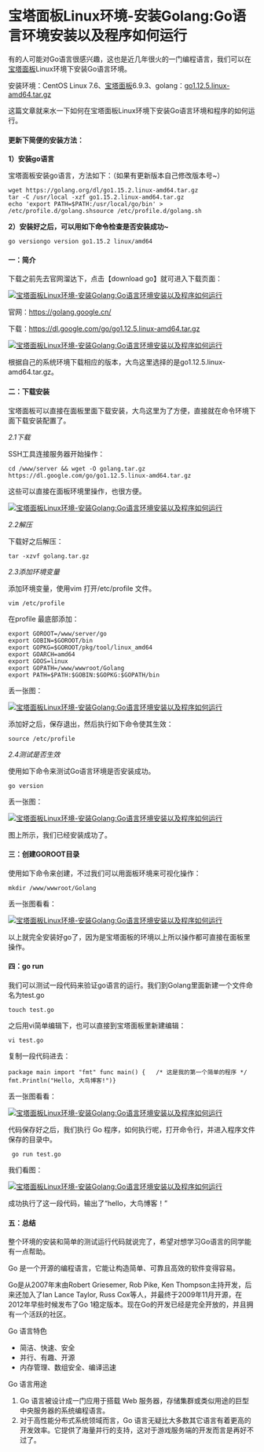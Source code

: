 # 宝塔面板Linux环境-安装Golang:Go语言环境安装以及程序如何运行



有的人可能对Go语言很感兴趣，这也是近几年很火的一门编程语言，我们可以在[宝塔面板](https://www.daniao.org/tag/宝塔面板/)Linux环境下安装Go语言环境。

安装环境：CentOS Linux 7.6、[宝塔面板](https://www.daniao.org/tag/宝塔面板/)6.9.3、golang：[go1.12.5.linux-amd64.tar.gz](https://dl.google.com/go/go1.12.5.linux-amd64.tar.gz)

这篇文章就来水一下如何在宝塔面板Linux环境下安装Go语言环境和程序的如何运行。

#### 更新下简便的安装方法：

**1）安装go语言**

宝塔面板安装go语言，方法如下：（如果有更新版本自己修改版本号~）

```
wget https://golang.org/dl/go1.15.2.linux-amd64.tar.gz
tar -C /usr/local -xzf go1.15.2.linux-amd64.tar.gz
echo 'export PATH=$PATH:/usr/local/go/bin' > /etc/profile.d/golang.shsource /etc/profile.d/golang.sh
```

**2）安装好之后，可以用如下命令检查是否安装成功~**

```
go versiongo version go1.15.2 linux/amd64
```

#### 一：简介

下载之前先去官网溜达下，点击【download go】就可进入下载页面：

[![宝塔面板Linux环境-安装Golang:Go语言环境安装以及程序如何运行](https://www.daniao.org/wp-content/uploads/2019/05/golang-1-min.png)](https://www.daniao.org/wp-content/uploads/2019/05/golang-1-min.png)

官网：https://golang.google.cn/

下载：https://dl.google.com/go/go1.12.5.linux-amd64.tar.gz

[![宝塔面板Linux环境-安装Golang:Go语言环境安装以及程序如何运行](https://www.daniao.org/wp-content/uploads/2019/05/golang-2-min.png)](https://www.daniao.org/wp-content/uploads/2019/05/golang-2-min.png)

根据自己的系统环境下载相应的版本，大鸟这里选择的是go1.12.5.linux-amd64.tar.gz。

#### 二：下载安装

宝塔面板可以直接在面板里面下载安装，大鸟这里为了方便，直接就在命令环境下面下载安装配置了。

*2.1下载*

SSH工具连接服务器开始操作：

```
cd /www/server && wget -O golang.tar.gz https://dl.google.com/go/go1.12.5.linux-amd64.tar.gz
```

这些可以直接在面板环境里操作，也很方便。

[![宝塔面板Linux环境-安装Golang:Go语言环境安装以及程序如何运行](https://www.daniao.org/wp-content/uploads/2019/05/golang-3-min.png)](https://www.daniao.org/wp-content/uploads/2019/05/golang-3-min.png)

*2.2解压*

下载好之后解压：

```
tar -xzvf golang.tar.gz
```

*2.3添加环境变量*

添加环境变量，使用vim 打开/etc/profile 文件。

```
vim /etc/profile
```

在profile 最底部添加：

```
export GOROOT=/www/server/go
export GOBIN=$GOROOT/bin
export GOPKG=$GOROOT/pkg/tool/linux_amd64
export GOARCH=amd64
export GOOS=linux
export GOPATH=/www/wwwroot/Golang
export PATH=$PATH:$GOBIN:$GOPKG:$GOPATH/bin
```

丢一张图：

[![宝塔面板Linux环境-安装Golang:Go语言环境安装以及程序如何运行](https://www.daniao.org/wp-content/uploads/2019/05/golang-4-min.png)](https://www.daniao.org/wp-content/uploads/2019/05/golang-4-min.png)

添加好之后，保存退出，然后执行如下命令使其生效：

```
source /etc/profile
```

*2.4测试是否生效*

使用如下命令来测试Go语言环境是否安装成功。

```
go version
```

丢一张图：

[![宝塔面板Linux环境-安装Golang:Go语言环境安装以及程序如何运行](https://www.daniao.org/wp-content/uploads/2019/05/golang-5-min.png)](https://www.daniao.org/wp-content/uploads/2019/05/golang-5-min.png)

图上所示，我们已经安装成功了。

#### 三：创建GOROOT目录

使用如下命令来创建，不过我们可以用面板环境来可视化操作：

```
mkdir /www/wwwroot/Golang
```

丢一张图看看：

[![宝塔面板Linux环境-安装Golang:Go语言环境安装以及程序如何运行](https://www.daniao.org/wp-content/uploads/2019/05/golang-6-min.png)](https://www.daniao.org/wp-content/uploads/2019/05/golang-6-min.png)

以上就完全安装好go了，因为是宝塔面板的环境以上所以操作都可直接在面板里操作。

#### 四：go run

我们可以测试一段代码来验证go语言的运行。我们到Golang里面新建一个文件命名为test.go

```
touch test.go
```

之后用vi简单编辑下，也可以直接到宝塔面板里新建编辑：

```
vi test.go
```

复制一段代码进去：

```
package main import "fmt" func main() {   /* 这是我的第一个简单的程序 */   fmt.Println("Hello, 大鸟博客!")}
```

丢一张图看看：

[![宝塔面板Linux环境-安装Golang:Go语言环境安装以及程序如何运行](https://www.daniao.org/wp-content/uploads/2019/05/golang-7-min.png)](https://www.daniao.org/wp-content/uploads/2019/05/golang-7-min.png)

代码保存好之后，我们执行 Go 程序，如何执行呢，打开命令行，并进入程序文件保存的目录中。

```
 go run test.go
```

我们看图：

[![宝塔面板Linux环境-安装Golang:Go语言环境安装以及程序如何运行](https://www.daniao.org/wp-content/uploads/2019/05/golang-8-min.png)](https://www.daniao.org/wp-content/uploads/2019/05/golang-8-min.png)

成功执行了这一段代码，输出了“hello，大鸟博客！”

#### 五：总结

整个环境的安装和简单的测试运行代码就说完了，希望对想学习Go语言的同学能有一点帮助。

Go 是一个开源的编程语言，它能让构造简单、可靠且高效的软件变得容易。

Go是从2007年末由Robert Griesemer, Rob Pike, Ken Thompson主持开发，后来还加入了Ian Lance Taylor, Russ Cox等人，并最终于2009年11月开源，在2012年早些时候发布了Go 1稳定版本。现在Go的开发已经是完全开放的，并且拥有一个活跃的社区。

Go 语言特色



- 简洁、快速、安全
- 并行、有趣、开源
- 内存管理、数组安全、编译迅速



Go 语言用途



1. Go 语言被设计成一门应用于搭载 Web 服务器，存储集群或类似用途的巨型中央服务器的系统编程语言。
2. 对于高性能分布式系统领域而言，Go 语言无疑比大多数其它语言有着更高的开发效率。它提供了海量并行的支持，这对于游戏服务端的开发而言是再好不过了。